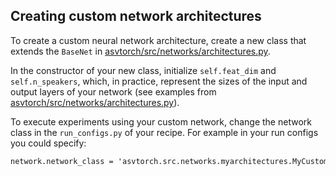 ## Creating custom network architectures

To create a custom neural network architecture, create a new class that extends the `BaseNet` in [asvtorch/src/networks/architectures.py](asvtorch/src/networks/architectures.py).

In the constructor of your new class, initialize
`self.feat_dim` and `self.n_speakers`, which, in practice, represent the sizes of the input and output layers of your network (see examples from [asvtorch/src/networks/architectures.py](asvtorch/src/networks/architectures.py)).

To execute experiments using your custom network, change the network class in the `run_configs.py` of your recipe. For example in your run configs you could specify:
``` txt
network.network_class = 'asvtorch.src.networks.myarchitectures.MyCustomClass'
```
